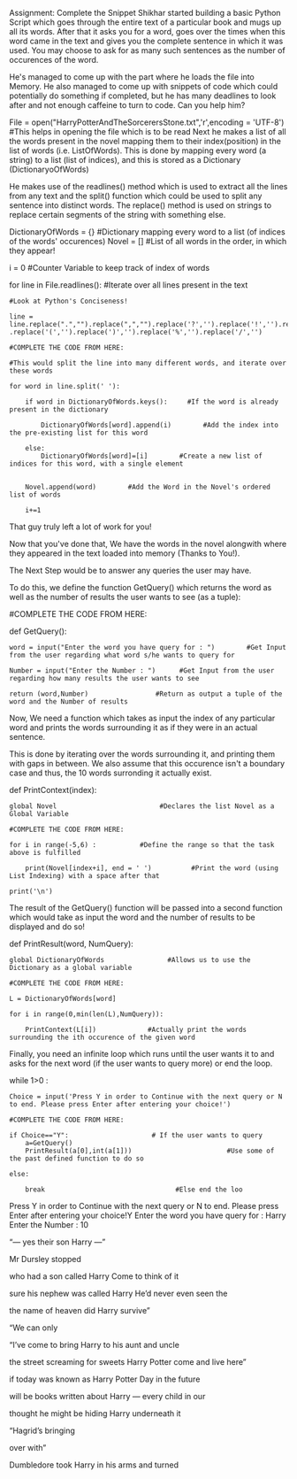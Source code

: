 
Assignment: Complete the Snippet
Shikhar started building a basic Python Script which goes through the entire text of a particular book and mugs up all its words. After that it asks you for a word, goes over the times when this word came in the text and gives you the complete sentence in which it was used. You may choose to ask for as many such sentences as the number of occurences of the word.

He's managed to come up with the part where he loads the file into Memory. He also managed to come up with snippets of code which could potentially do something if completed, but he has many deadlines to look after and not enough caffeine to turn to code. Can you help him?

File = open("HarryPotterAndTheSorcerersStone.txt",'r',encoding = 'UTF-8') #This helps in opening the file which is to be read
Next he makes a list of all the words present in the novel mapping them to their index(position) in the list of words (i.e. ListOfWords). This is done by mapping every word (a string) to a list (list of indices), and this is stored as a Dictionary (DictionaryoOfWords)

He makes use of the readlines() method which is used to extract all the lines from any text and the split() function which could be used to split any sentence into distinct words. The replace() method is used on strings to replace certain segments of the string with something else.

DictionaryOfWords = {}         #Dictionary mapping every word to a list (of indices of the words' occurences)
Novel = []                     #List of all words in the order, in which they appear!



i = 0                   #Counter Variable to keep track of index of words

for line in File.readlines():     #Iterate over all lines present in the text
    
    #Look at Python's Conciseness!
    
    line = line.replace(".","").replace(",","").replace('?','').replace('!','').replace('[','').replace(']','')\
    .replace('(','').replace(')','').replace('%','').replace('/','')
      
    #COMPLETE THE CODE FROM HERE:
    
    #This would split the line into many different words, and iterate over these words
    
    for word in line.split(' '): 
                                                                             
        if word in DictionaryOfWords.keys():     #If the word is already present in the dictionary
                                                                             
            DictionaryOfWords[word].append(i)        #Add the index into the pre-existing list for this word
                                                                             
        else:
            DictionaryOfWords[word]=[i]        #Create a new list of indices for this word, with a single element
                                                                             
        
        Novel.append(word)        #Add the Word in the Novel's ordered list of words
                                                                             
        i+=1
    
That guy truly left a lot of work for you!

Now that you've done that, We have the words in the novel alongwith where they appeared in the text loaded into memory (Thanks to You!).

The Next Step would be to answer any queries the user may have.

To do this, we define the function GetQuery() which returns the word as well as the number of results the user wants to see (as a tuple):

#COMPLETE THE CODE FROM HERE:

def GetQuery():
   
    word = input("Enter the word you have query for : ")        #Get Input from the user regarding what word s/he wants to query for

    Number = input("Enter the Number : ")      #Get Input from the user regarding how many results the user wants to see

    return (word,Number)                 #Return as output a tuple of the word and the Number of results       
Now, We need a function which takes as input the index of any particular word and prints the words surrounding it as if they were in an actual sentence.

This is done by iterating over the words surrounding it, and printing them with gaps in between. We also assume that this occurence isn't a boundary case and thus, the 10 words surronding it actually exist.

def PrintContext(index):
    
    global Novel                          #Declares the list Novel as a Global Variable
    
    #COMPLETE THE CODE FROM HERE:
    
    for i in range(-5,6) :           #Define the range so that the task above is fulfilled
        
        print(Novel[index+i], end = ' ')          #Print the word (using List Indexing) with a space after that
        
    print('\n')
The result of the GetQuery() function will be passed into a second function which would take as input the word and the number of results to be displayed and do so!

def PrintResult(word, NumQuery):
  
    global DictionaryOfWords                #Allows us to use the Dictionary as a global variable
    
    #COMPLETE THE CODE FROM HERE:
    
    L = DictionaryOfWords[word] 
    
    for i in range(0,min(len(L),NumQuery)):
        
        PrintContext(L[i])             #Actually print the words surrounding the ith occurence of the given word
        
Finally, you need an infinite loop which runs until the user wants it to and asks for the next word (if the user wants to query more) or end the loop.

while 1>0 :   
    
    Choice = input('Press Y in order to Continue with the next query or N to end. Please press Enter after entering your choice!')
    
    #COMPLETE THE CODE FROM HERE:
    
    if Choice=="Y":                     # If the user wants to query 
        a=GetQuery()
        PrintResult(a[0],int(a[1]))                        #Use some of the past defined function to do so
        
    else:
        
        break                                 #Else end the loo
Press Y in order to Continue with the next query or N to end. Please press Enter after entering your choice!Y
Enter the word you have query for : Harry
Enter the Number : 10

 “— yes their son Harry —”
 
 Mr Dursley stopped 

who had a son called Harry Come to think of it 

sure his nephew was called Harry He’d never even seen the 

the name of heaven did Harry survive”
 
 “We can only 


 “I’ve come to bring Harry to his aunt and uncle 

the street screaming for sweets Harry Potter come and live here”
 

if today was known
 as Harry Potter Day in the future 

will be books written
 about Harry — every child in our 

thought he might be hiding Harry underneath
 it
 
 “Hagrid’s bringing 

over with”
 
 Dumbledore took Harry in his arms and turned 

